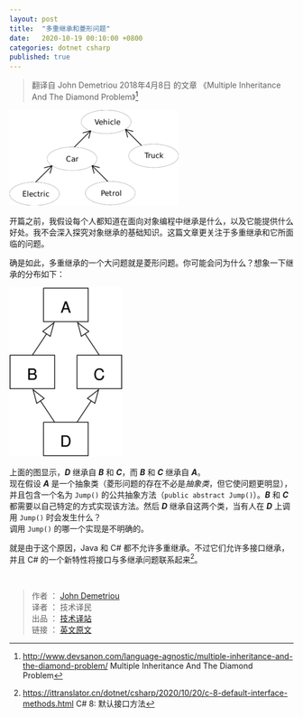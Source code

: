```yaml
---
layout: post
title:  "多重继承和菱形问题"
date:   2020-10-19 00:10:00 +0800
categories: dotnet csharp
published: true
---
```


> 翻译自 John Demetriou 2018年4月8日 的文章 《Multiple Inheritance And The Diamond Problem》[^1]

[^1]: <http://www.devsanon.com/language-agnostic/multiple-inheritance-and-the-diamond-problem/>   Multiple Inheritance And The Diamond Problem

![...](/assets/images/202010/1024px-CPT-OOP-inheritance-300x169.png#center)

开篇之前，我假设每个人都知道在面向对象编程中继承是什么，以及它能提供什么好处。我不会深入探究对象继承的基础知识。这篇文章更关注于多重继承和它所面临的问题。

确是如此，多重继承的一个大问题就是菱形问题。你可能会问为什么？想象一下继承的分布如下：

![...](/assets/images/202010/500px-Diamond_inheritance-200x300.png#center)


上面的图显示，***D*** 继承自 ***B*** 和 ***C***，而 ***B*** 和 ***C*** 继承自 ***A***。  
现在假设 ***A*** 是一个抽象类（菱形问题的存在不必是*抽象类*，但它使问题更明显），并且包含一个名为 `Jump()` 的公共抽象方法（`public abstract Jump()`）。***B*** 和 ***C*** 都需要以自己特定的方式实现该方法。然后 ***D*** 继承自这两个类，当有人在 ***D*** 上调用 `Jump()` 时会发生什么？  
调用 `Jump()` 的哪一个实现是不明确的。

就是由于这个原因，Java 和 C# 都不允许多重继承。不过它们允许多接口继承，并且 C# 的一个新特性将接口与多继承问题联系起来[^2]。

[^2]: <https://ittranslator.cn/dotnet/csharp/2020/10/20/c-8-default-interface-methods.html>  C# 8: 默认接口方法

<br />

> 作者 ： [John Demetriou](https://www.devsanon.com/whoami/)  
> 译者 ： 技术译民  
> 出品 ： [技术译站](https://ittranslator.cn/)  
> 链接 ： [英文原文](http://www.devsanon.com/language-agnostic/multiple-inheritance-and-the-diamond-problem/)